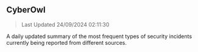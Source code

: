 ## CyberOwl 
> Last Updated 24/09/2024 02:11:30 


A daily updated summary of the most frequent types of security incidents currently being reported from different sources.

